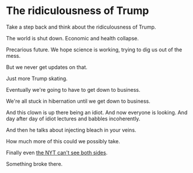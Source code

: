# The ridiculousness of Trump
Take a step back and think about the ridiculousness of Trump. 

The world is shut down. Economic and health collapse. 

Precarious future. We hope science is working, trying to dig us out of the mess.

But we never get updates on that. 

Just more Trump skating.

Eventually we're going to have to get down to business. 

We're all stuck in hibernation until we get down to business.

And this clown is up there being an idiot. And now everyone is looking. And day after day of idiot lectures and babbles incoherently. 

And then he talks about injecting bleach in your veins. 

How much more of this could we possibly take. 

Finally even <a href="http://scripting.com/2020/04/24/171026.html?title=aMilestoneInAmericanJournalism">the NYT can't see both sides</a>. 

Something broke there. 

